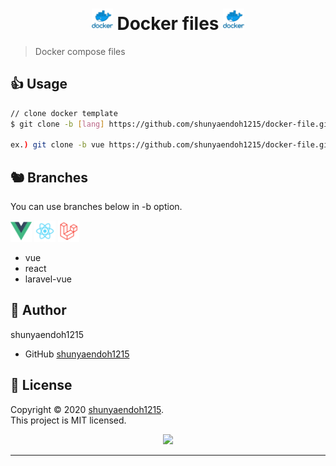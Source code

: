 <h1 align="center">
<img height='34' src='https://raw.githubusercontent.com/github/explore/80688e429a7d4ef2fca1e82350fe8e3517d3494d/topics/docker/docker.png' />
 Docker files
<img height='34' src='https://raw.githubusercontent.com/github/explore/80688e429a7d4ef2fca1e82350fe8e3517d3494d/topics/docker/docker.png' />
</h1>

> Docker compose files

## 👍 Usage

```sh
// clone docker template
$ git clone -b [lang] https://github.com/shunyaendoh1215/docker-file.git

ex.) git clone -b vue https://github.com/shunyaendoh1215/docker-file.git
```

## 🐿 Branches

You can use branches below in -b option.

<img height='34' src='https://raw.githubusercontent.com/github/explore/80688e429a7d4ef2fca1e82350fe8e3517d3494d/topics/vue/vue.png' />

<img height='34' src='https://raw.githubusercontent.com/github/explore/80688e429a7d4ef2fca1e82350fe8e3517d3494d/topics/react/react.png' />

<img height='34' src='https://raw.githubusercontent.com/github/explore/56a826d05cf762b2b50ecbe7d492a839b04f3fbf/topics/laravel/laravel.png' />

- vue
- react
- laravel-vue

## 👤 Author

shunyaendoh1215

- GitHub [shunyaendoh1215](https://github.com/shunyaendoh1215)

## 📝 License

Copyright © 2020 [shunyaendoh1215](https://github.com/shunyaendoh1215).<br />
This project is MIT licensed.

<p align="center">
  <img src="https://img.shields.io/twitter/url?style=social&url=https%3A%2F%2Fgithub.com%2Fshunyaendoh1215%2Fmarkup-template">
</p>

---
